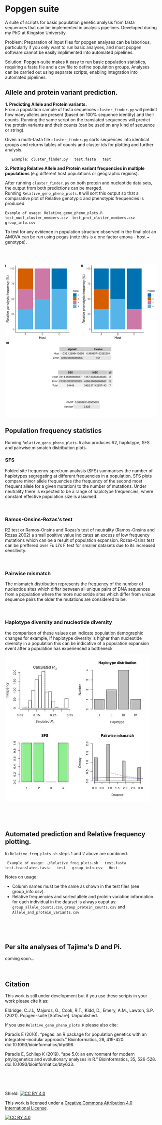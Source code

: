 # Popgen suite

A suite of scripts for basic population genetic analysis from fasta sequences that can be implemented in analysis pipelines. Developed during my PhD at Kingston University.  

Problem: Preparation of input files for popgen analyses can be laborious, particularly if you only want to run basic analyses, and most popgen software cannot be easily implimented into automated pipelines. 

Solution: Popgen-suite makes it easy to run basic population statistics, requiring a fasta file and a csv file to define population groups. Analyses can be carried out using separate scripts, enabling integration into automated pipelines.  


## Allele and protein variant prediction.  

 **1. Predicting Allele and Protein variants.**    
From a population sample of fasta sequences `cluster_finder.py` will predict how many alleles are present (based on 100% sequence identity) and their counts. Running the same script on the translated sequences will predict the protein variants and their counts (can be used on any kind of sequence or string).   

Given a multi-fasta file `cluster_finder.py` sorts sequences into identical groups and returns tables of counts and cluster ids for plotting and further analysis.  

       Example: cluster_finder.py   test.fasta   test
       


**2. Plotting Relative Allele and Protein variant frequencies in multiple populations** (e.g different host populations or geographic regions).

After running `cluster_finder.py` on both protein and nucleotide data sets, the output from both predictions can be merged.  
Running `Relative_geno_pheno_plots.R` will sort this output so that a comparative plot of Relative genotypic and phenotypic frequencies is produced.  

    Example of usage: Relative_geno_pheno_plots.R  test_nucl_cluster_members.csv  test_prot_cluster_members.csv   group_info.csv 
  
To test for any evidence in population structure observed in the final plot an AMOVA can be run using pegas (note this is a one factor amova - host ~ genotype).    
  <br /> <br /> <br />
   

![alt text](Example/Relative_phen_geno_plot_amova.png)  


## Population frequency statistics

Running `Relative_geno_pheno_plots.R` also produces R2, haplotype, SFS and pairwise mismatch distribution plots.  

### SFS 
Folded site frequency spectrum analysis (SFS) summarises the number of haplotypes segregating at different frequencies in a population. SFS plots compare minor allele frequencies (the frequency of the second most frequent allele for a given mutation) to the number of mutations. Under neutrality there is expected to be a range of haplotype frequencies, where constant effective population size is assumed. <br /> <br /> <br />

### Ramos-Onsins-Rozas's test
R2 test or Ramos-Onsins and Rozas's test of neutrality (Ramos-Onsins and Rozas 2002) a small positive value indicates an excess of low frequency mutations which can be a result of population expansion. Rozas-Osins test can be preffered over Fu Li’s F test for smaller datasets due to its increased sensitivity.<br /> <br /> <br />

### Pairwise mismatch 
The mismatch distribution represents the frequency of the number of nucleotide sites which differ between all unique pairs of DNA sequences from a population where the more nucleotide sites which differ from unique sequence pairs the older the mutations are considered to be. <br /> <br /> <br />

### Haplotype diversity and nucleotide diversity 
the comparison of these values can indicate population demographic changes for example, if haplotype diversity is higher than nucleotide diversity in a population this can be indicative of a population expansion event after a population has experienced a bottleneck

![alt text](Example/summary.jpg)


<br /> <br /> <br />


## Automated prediction and Relative frequency plotting. 

In `Relative_freq_plots.sh` steps 1 and 2 above are combined.  


     Example of usage: ./Relative_freq_plots.sh   test.fasta   test.translated.fasta   test   group_info.csv   Host


Notes on usage:  
- Column names must be the same as shown in the test files (see group_info.csv).  
- Relative frequencies and sorted allele and protein variation information for each individual in the dataset is always ouput as:  
`group_allele_counts.csv`, `group_protein_counts.csv` and `Allele_and_protein_variants.csv`  

<br /> <br /> <br />

## Per site analyses of Tajima's D and Pi.

coming soon...
<br /> <br /> <br />


## Citation  

This work is still under development but if you use these scripts in your work please cite it as:

Eldridge, C.J.L, Majoros, G., Cook, R.T., Kidd, D., Emery, A.M., Lawton, S.P. (2021). Popgen-suite [Software]. Unpublished.  


If you use `Relative_geno_pheno_plots.R` please also cite:  

Paradis E (2010). “pegas: an R package for population genetics with an integrated–modular approach.” Bioinformatics, 26, 419-420. doi:10.1093/bioinformatics/btp696.  

Paradis E, Schliep K (2019). “ape 5.0: an environment for modern phylogenetics and evolutionary analyses in R.” Bioinformatics, 35, 526-528. doi:10.1093/bioinformatics/bty633.  





<br /> <br /> <br />

Shield: [![CC BY 4.0][cc-by-shield]][cc-by]

This work is licensed under a
[Creative Commons Attribution 4.0 International License][cc-by].

[![CC BY 4.0][cc-by-image]][cc-by]

[cc-by]: http://creativecommons.org/licenses/by/4.0/
[cc-by-image]: https://i.creativecommons.org/l/by/4.0/88x31.png
[cc-by-shield]: https://img.shields.io/badge/License-CC%20BY%204.0-lightgrey.svg



